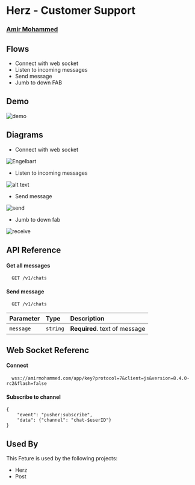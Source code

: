 
# Herz - Customer Support

### [Amir Mohammed](https://www.linkedin.com/in/amir-mohammed-7b1306128/)

## Flows

 - Connect with web socket
 - Listen to incoming messages
 - Send message
 - Jumb to down FAB

## Demo

![demo](https://dgitsa-my.sharepoint.com/personal/a_mohammed_exab_sa/Documents/Diagrams/h-cs-demo.gif)


## Diagrams

 - Connect with web socket

![Engelbart](https://dgitsa-my.sharepoint.com/personal/a_mohammed_exab_sa/Documents/Diagrams/h-cs-connect.png)


 - Listen to incoming messages
 
 ![alt text](https://dgitsa-my.sharepoint.com/personal/a_mohammed_exab_sa/Documents/Diagrams/h-cs-listen.png)
 
 - Send message
 
![send](https://dgitsa-my.sharepoint.com/personal/a_mohammed_exab_sa/Documents/Diagrams/h-cs-send.png)
 
 - Jumb to down fab

![receive](https://dgitsa-my.sharepoint.com/personal/a_mohammed_exab_sa/Documents/Diagrams/h-cs-fab.png)

## API Reference

#### Get all messages

```http
  GET /v1/chats
```

#### Send message

```http
  GET /v1/chats
```

| Parameter | Type     | Description                       |
| :-------- | :------- | :-------------------------------- |
| `message` | `string` | **Required**. text of message |


## Web Socket Referenc

#### Connect

```http
  wss://amirmohammed.com/app/key?protocol=7&client=js&version=8.4.0-rc2&flash=false
```

#### Subscribe to channel

```http
{
    "event": "pusher:subscribe",
    "data": {"channel": "chat-$userID"}
}
```

## Used By

This Feture is used by the following projects:

- Herz
- Post

